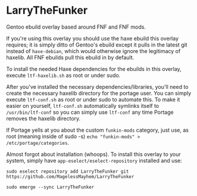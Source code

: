 # LarryTheFunker
Gentoo ebuild overlay based around FNF and FNF mods.

If you're using this overlay you should use the haxe ebuild this overlay requires; it is simply ditto of Gentoo's ebuild except it pulls in the latest git instead of `haxe-debian`, which would otherwise ignore the legitimacy of haxelib. All FNF ebuilds pull this ebuild in by default.

To install the needed Haxe dependencies for the ebuilds in this overlay, execute `ltf-haxelib.sh` as root or under sudo.

After you've installed the necessary dependencies/libraries, you'll need to create the necessary haxelib directory for the portage user. You can simply execute `ltf-conf.sh` as root or under sudo to automate this. To make it easier on yourself, `ltf-conf.sh` automatically symlinks itself to `/usr/bin/ltf-conf` so you can simply use `ltf-conf` any time Portage removes the haxelib directory.

If Portage yells at you about the custom `funkin-mods` category, just use, as root (meaning inside of sudo -s) `echo "funkin-mods" > /etc/portage/categories`.

Almost forgot about installation (whoops). To install this overlay to your system, simply have `app-eselect/eselect-repository` installed and use:

`sudo eselect repository add LarryTheFunker git https://github.com/MagelessMayhem/LarryTheFunker`

`sudo emerge --sync LarryTheFunker`

